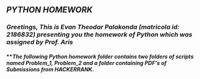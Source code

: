 
## _PYTHON HOMEWORK_

### _Greetings, This is Evan Theodar Palakonda (matricola id: 2186832) presenting you the homework of Python which was assigned by Prof. Aris_
####   **_The following Python homework folder contains two folders of scripts named Problem_1, Problem_2 and a folder containing PDF's of Submissions from HACKERRANK._
